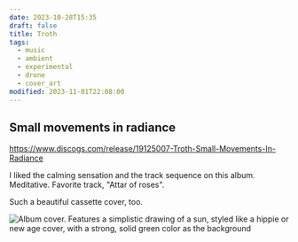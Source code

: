 ```yaml
---
date: 2023-10-28T15:35
draft: false
title: Troth
tags:
  - music
  - ambient
  - experimental
  - drone
  - cover_art
modified: 2023-11-01T22:08:00
---
```


## Small movements in radiance

https://www.discogs.com/release/19125007-Troth-Small-Movements-In-Radiance

I liked the calming sensation and the track sequence on this album. Meditative. Favorite track, "Attar of roses".

Such a beautiful cassette cover, too.

![Album cover. Features a simplistic drawing of a sun, styled like a hippie or new age cover, with a strong, solid green color as the background](troth-1698503856431.jpeg)
